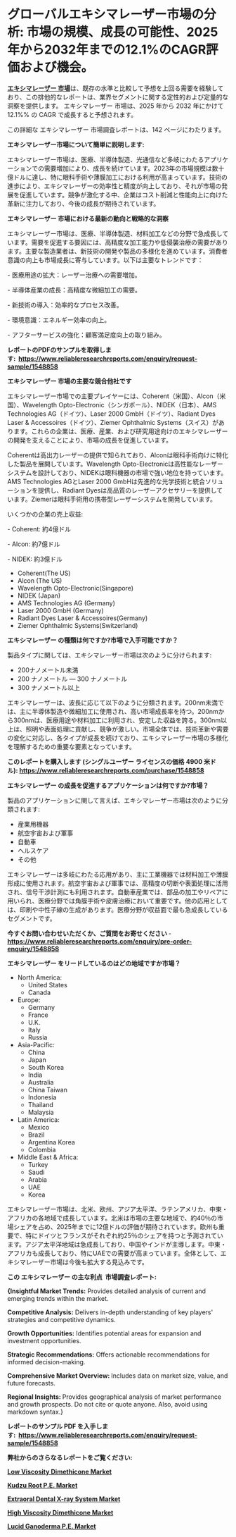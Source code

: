 <p><h1>グローバルエキシマレーザー市場の分析: 市場の規模、成長の可能性、2025年から2032年までの12.1%のCAGR評価および機会。</h1></p><p data-sourcepos="1:1-1:157"><strong><a href="https://www.reliableresearchreports.com/excimer-lasers-r1548858?utm_campaign=110&utm_medium=36&utm_source=Github&utm_content=ia&utm_term=22032025&utm_id=excimer-lasers">エキシマレーザー 市場</a></strong>は、既存の水準と比較して予想を上回る需要を経験しており、この排他的なレポートは、業界セグメントに関する定性的および定量的な洞察を提供します。 エキシマレーザー 市場は、2025 年から 2032 年にかけて 12.1%% の CAGR で成長すると予想されます。</p>
<p data-sourcepos="3:1-3:50">この詳細な エキシマレーザー 市場調査レポートは、142 ページにわたります。</p>
<p><strong>エキシマレーザー市場について簡単に説明します:</strong></p>
<p><p>エキシマレーザー市場は、医療、半導体製造、光通信など多岐にわたるアプリケーションでの需要増加により、成長を続けています。2023年の市場規模は数十億ドルに達し、特に眼科手術や薄膜加工における利用が高まっています。技術の進歩により、エキシマレーザーの効率性と精度が向上しており、それが市場の発展を促進しています。競争が激化する中、企業はコスト削減と性能向上に向けた革新に注力しており、今後の成長が期待されています。</p></p>
<p><strong>エキシマレーザー 市場における最新の動向と戦略的な洞察</strong></p>
<p><p>エキシマレーザー市場は、医療、半導体製造、材料加工などの分野で急成長しています。需要を促進する要因には、高精度な加工能力や低侵襲治療の需要があります。主要な製造業者は、新技術の開発や製品の多様化を進めています。消費者意識の向上も市場成長に寄与しています。以下は主要なトレンドです：</p><p>- 医療用途の拡大：レーザー治療への需要増加。</p><p>- 半導体産業の成長：高精度な微細加工の需要。</p><p>- 新技術の導入：効率的なプロセス改善。</p><p>- 環境意識：エネルギー効率の向上。</p><p>- アフターサービスの強化：顧客満足度向上の取り組み。</p></p>
<p><strong>レポートのPDFのサンプルを取得します</strong><strong>:&nbsp;&nbsp;<a href="https://www.reliableresearchreports.com/enquiry/request-sample/1548858?utm_campaign=110&utm_medium=36&utm_source=Github&utm_content=ia&utm_term=22032025&utm_id=excimer-lasers">https://www.reliableresearchreports.com/enquiry/request-sample/1548858</a></strong></p>
<p><strong>エキシマレーザー 市場の主要な競合他社です</strong></p>
<p><p>エキシマレーザー市場での主要プレイヤーには、Coherent（米国）、Alcon（米国）、Wavelength Opto-Electronic（シンガポール）、NIDEK（日本）、AMS Technologies AG（ドイツ）、Laser 2000 GmbH（ドイツ）、Radiant Dyes Laser & Accessoires（ドイツ）、Ziemer Ophthalmic Systems（スイス）があります。これらの企業は、医療、産業、および研究用途向けのエキシマレーザーの開発を支えることにより、市場の成長を促進しています。</p><p>Coherentは高出力レーザーの提供で知られており、Alconは眼科手術向けに特化した製品を展開しています。Wavelength Opto-Electronicは高性能なレーザーシステムを設計しており、NIDEKは眼科機器の市場で強い地位を持っています。AMS Technologies AGとLaser 2000 GmbHは先進的な光学技術と統合ソリューションを提供し、Radiant Dyesは高品質のレーザーアクセサリーを提供しています。Ziemerは眼科手術用の携帯型レーザーシステムを開発しています。</p><p>いくつかの企業の売上収益:</p><p>- Coherent: 約4億ドル</p><p>- Alcon: 約7億ドル</p><p>- NIDEK: 約3億ドル</p></p>
<p><ul><li>Coherent(The US)</li><li>Alcon (The US)</li><li>Wavelength Opto-Electronic(Singapore)</li><li>NIDEK (Japan)</li><li>AMS Technologies AG (Germany)</li><li>Laser 2000 GmbH (Germany)</li><li>Radiant Dyes Laser & Accessoires(Germany)</li><li>Ziemer Ophthalmic Systems(Switzerland)</li></ul></p>
<p><strong>エキシマレーザー の種類は何ですか?市場で入手可能ですか？</strong></p>
<p>製品タイプに関しては、エキシマレーザー市場は次のように分けられます:</p>
<p><ul><li>200ナノメートル未満</li><li>200 ナノメートル — 300 ナノメートル</li><li>300 ナノメートル以上</li></ul></p>
<p><p>エキシマレーザーは、波長に応じて以下のように分類されます。200nm未満では、主に半導体製造や微細加工に使用され、高い市場成長率を持つ。200nmから300nmは、医療用途や材料加工に利用され、安定した収益を誇る。300nm以上は、照明や表面処理に貢献し、競争が激しい。市場全体では、技術革新や需要の変化に対応し、各タイプが成長を続けており、エキシマレーザー市場の多様化を理解するための重要な要素となっています。</p></p>
<p><strong>このレポートを購入します (シングルユーザー ライセンスの価格 4900 米ドル):&nbsp;<a href="https://www.reliableresearchreports.com/purchase/1548858?utm_campaign=110&utm_medium=36&utm_source=Github&utm_content=ia&utm_term=22032025&utm_id=excimer-lasers">https://www.reliableresearchreports.com/purchase/1548858</a></strong></p>
<p><strong>エキシマレーザー の成長を促進するアプリケーションは何ですか?市場？</strong></p>
<p>製品のアプリケーションに関して言えば、エキシマレーザー市場は次のように分類されます:</p>
<p><ul><li>産業用機器</li><li>航空宇宙および軍事</li><li>自動車</li><li>ヘルスケア</li><li>その他</li></ul></p>
<p><p>エキシマレーザーは多岐にわたる応用があり、主に工業機器では材料加工や薄膜形成に使用されます。航空宇宙および軍事では、高精度の切断や表面処理に活用され、信号干渉計測にも利用されます。自動車産業では、部品の加工やリペアに用いられ、医療分野では角膜手術や皮膚治療において重要です。他の応用としては、印刷や中性子線の生成があります。医療分野が収益面で最も急成長しているセグメントです。</p></p>
<p><strong>今すぐお問い合わせいただくか、ご質問をお寄せください</strong><strong>&nbsp;</strong>-<strong><a href="https://www.reliableresearchreports.com/enquiry/pre-order-enquiry/1548858?utm_campaign=110&utm_medium=36&utm_source=Github&utm_content=ia&utm_term=22032025&utm_id=excimer-lasers">https://www.reliableresearchreports.com/enquiry/pre-order-enquiry/1548858</a></strong></p>
<p><strong>エキシマレーザー をリードしているのはどの地域ですか市場？</strong></p>
<p><ul>
    <li>
        North America:
        <ul>
            <li>United States</li>
            <li>Canada</li>
        </ul>
    </li>
    <li>
        Europe:
        <ul>
            <li>Germany</li>
            <li>France</li>
            <li>U.K.</li>
            <li>Italy</li>
            <li>Russia</li>
        </ul>
    </li>
    <li>
        Asia-Pacific:
        <ul>
            <li>China</li>
            <li>Japan</li>
            <li>South Korea</li>
            <li>India</li>
            <li>Australia</li>
            <li>China Taiwan</li>
            <li>Indonesia</li>
            <li>Thailand</li>
            <li>Malaysia</li>
        </ul>
    </li>
    <li>
        Latin America:
        <ul>
            <li>Mexico</li>
            <li>Brazil</li>
            <li>Argentina Korea</li>
            <li>Colombia</li>
        </ul>
    </li>
    <li>
        Middle East & Africa:
        <ul>
            <li>Turkey</li>
            <li>Saudi</li>
            <li>Arabia</li>
            <li>UAE</li>
            <li>Korea</li>
        </ul>
    </li>
    </ul></p>
<p><p>エキシマレーザー市場は、北米、欧州、アジア太平洋、ラテンアメリカ、中東・アフリカの各地域で成長しています。北米は市場の主要な地域で、約40％の市場シェアを占め、2025年までに12億ドルの評価が期待されています。欧州も重要で、特にドイツとフランスがそれぞれ約25％のシェアを持つと予測されています。アジア太平洋地域は急成長しており、中国やインドが主導します。中東・アフリカも成長しており、特にUAEでの需要が高まっています。全体として、エキシマレーザー市場は今後も拡大する見込みです。</p></p>
<p><strong>この エキシマレーザー の主な利点&nbsp; 市場調査レポート:</strong></p>
<p><strong>{Insightful Market Trends:</strong> Provides detailed analysis of current and emerging trends within the market.</p>
<p><strong>Competitive Analysis:</strong> Delivers in-depth understanding of key players' strategies and competitive dynamics.</p>
<p><strong>Growth Opportunities:</strong> Identifies potential areas for expansion and investment opportunities.</p>
<p><strong>Strategic Recommendations:</strong> Offers actionable recommendations for informed decision-making.</p>
<p><strong>Comprehensive Market Overview: </strong>Includes data on market size, value, and future forecasts.</p>
<p><strong>Regional Insights: </strong>Provides geographical analysis of market performance and growth prospects. Do not cite or quote anyone. Also, avoid using markdown syntax.}</p>
<p><strong>レポートのサンプル PDF を入手します:&nbsp;</strong><strong>&nbsp;<a href="https://www.reliableresearchreports.com/enquiry/request-sample/1548858?utm_campaign=110&utm_medium=36&utm_source=Github&utm_content=ia&utm_term=22032025&utm_id=excimer-lasers">https://www.reliableresearchreports.com/enquiry/request-sample/1548858</a></strong></p>
<p></p>
<p></p>
<p></p>
<p></p>
<p><strong>弊社からのさらなるレポートをご覧ください:</strong></p>
<p><strong><p><a href="https://github.com/giardafshaxb/Market-Research-Report-List-1/blob/main/low-viscosity-dimethicone-market.md?utm_campaign=110&utm_medium=36&utm_source=Github&utm_content=ia&utm_term=22032025&utm_id=excimer-lasers">Low Viscosity Dimethicone Market</a></p><p><a href="https://github.com/kimanyuzuga/Market-Research-Report-List-1/blob/main/kudzu-root-pe-market.md?utm_campaign=110&utm_medium=36&utm_source=Github&utm_content=ia&utm_term=22032025&utm_id=excimer-lasers">Kudzu Root P.E. Market</a></p><p><a href="https://github.com/lalkobrinarb/Market-Research-Report-List-1/blob/main/extraoral-dental-x-ray-system-market.md?utm_campaign=110&utm_medium=36&utm_source=Github&utm_content=ia&utm_term=22032025&utm_id=excimer-lasers">Extraoral Dental X-ray System Market</a></p><p><a href="https://github.com/naulasulakr0/Market-Research-Report-List-1/blob/main/high-viscosity-dimethicone-market.md?utm_campaign=110&utm_medium=36&utm_source=Github&utm_content=ia&utm_term=22032025&utm_id=excimer-lasers">High Viscosity Dimethicone Market</a></p><p><a href="https://github.com/ludongfomban/Market-Research-Report-List-1/blob/main/lucid-ganoderma-pe-market.md?utm_campaign=110&utm_medium=36&utm_source=Github&utm_content=ia&utm_term=22032025&utm_id=excimer-lasers">Lucid Ganoderma P.E. Market</a></p></strong></p>